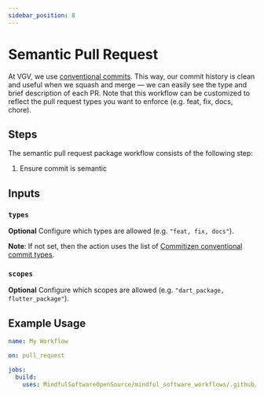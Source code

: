 ```yaml
---
sidebar_position: 8
---
```


# Semantic Pull Request

At VGV, we use [conventional commits](https://www.conventionalcommits.org/en/v1.0.0/). This way, our commit history is clean and useful when we squash and merge — we can easily see the type and brief description of each PR. Note that this workflow can be customized to reflect the pull request types you want to enforce (e.g. feat, fix, docs, chore).

## Steps

The semantic pull request package workflow consists of the following step:

1. Ensure commit is semantic

## Inputs

### `types`

**Optional** Configure which types are allowed (e.g. `"feat, fix, docs"`).

**Note**: If not set, then the action uses the list of [Commitizen conventional commit types][commitizen].

### `scopes`

**Optional** Configure which scopes are allowed (e.g. `"dart_package, flutter_package"`).

## Example Usage

```yaml
name: My Workflow

on: pull_request

jobs:
  build:
    uses: MindfulSoftwareOpenSource/mindful_software_workflows/.github/workflows/semantic_pull_request.yml@v1
```

[commitizen]: https://github.com/commitizen/conventional-commit-types
